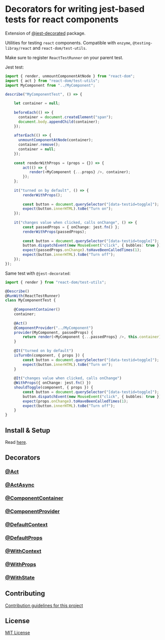 # Decorators for writing jest-based tests for react components

Extension of [@jest-decorated](https://vitalishapovalov.github.io/jest-decorated) package.

Utilities for testing `react` components. Compatible with `enzyme`, `@testing-libray/react` and `react-dom/test-utils`.

Make sure to register `ReactTestRunner` on your parent test.

Jest test:

```typescript jsx
import { render, unmountComponentAtNode } from "react-dom";
import { act } from "react-dom/test-utils";
import MyComponent from "../MyComponent";

describe("MyComponentTest", () => {
    
    let container = null;
    
    beforeEach(() => {
      container = document.createElement("span");
      document.body.appendChild(container);
    });
    
    afterEach(() => {
      unmountComponentAtNode(container);
      container.remove();
      container = null;
    });
    
    const renderWithProps = (props = {}) => {
        act(() => {
           render(<MyComponent {...props} />, container); 
        });
    };
    
    it("turned on by default", () => {
        renderWithProps();
        
        const button = document.querySelector("[data-testid=toggle]");
        expect(button.innerHTML).toBe("Turn on");
    });
    
    it("changes value when clicked, calls onChange", () => {
        const passedProps = { onChange: jest.fn() };
        renderWithProps(passedProps);
        
        const button = document.querySelector("[data-testid=toggle]");
        button.dispatchEvent(new MouseEvent("click", { bubbles: true }));
        expect(passedProps.onChange).toHaveBeenCalledTimes(1);
        expect(button.innerHTML).toBe("Turn off");
    });
});
```
 
Same test with `@jest-decorated`:

```typescript jsx
import { render } from "react-dom/test-utils";

@Describe()
@RunWith(ReactTestRunner)
class MyComponentTest {
    
    @ComponentContainer()
    container;
    
    @Act()
    @ComponentProvider("../MyComponent")
    provider(MyComponent, passedProps) {
        return render(<MyComponent {...passedProps} />, this.container);
    }
    
    @It("turned on by default")
    isTurnOn(component, { props }) {
        const button = document.querySelector("[data-testid=toggle]");
        expect(button.innerHTML).toBe("Turn on");
    }
    
    @It("changes value when clicked, calls onChange")
    @WithProps({ onChange: jest.fn() })
    shouldToggle(component, { props }) {
        const button = document.querySelector("[data-testid=toggle]");
        button.dispatchEvent(new MouseEvent("click", { bubbles: true }));
        expect(props.onChange).toHaveBeenCalledTimes(1);
        expect(button.innerHTML).toBe("Turn off");
    }
}
 ```

## Install & Setup

Read [here](https://github.com/vitalishapovalov/jest-decorated/blob/master/README.md#install).

## Decorators

### [@Act](https://github.com/vitalishapovalov/jest-decorated/blob/master/docs/react/Act.md)

### [@ActAsync](https://github.com/vitalishapovalov/jest-decorated/blob/master/docs/react/Act.md)

### [@ComponentContainer](https://github.com/vitalishapovalov/jest-decorated/blob/master/docs/react/ComponentContainer.md)

### [@ComponentProvider](https://github.com/vitalishapovalov/jest-decorated/blob/master/docs/react/ComponentProvider.md)

### [@DefaultContext](https://github.com/vitalishapovalov/jest-decorated/blob/master/docs/react/DefaultContext.md)

### [@DefaultProps](https://github.com/vitalishapovalov/jest-decorated/blob/master/docs/react/DefaultProps.md)

### [@WithContext](https://github.com/vitalishapovalov/jest-decorated/blob/master/docs/react/WithContext.md)

### [@WithProps](https://github.com/vitalishapovalov/jest-decorated/blob/master/docs/react/WithProps.md)

### [@WithState](https://github.com/vitalishapovalov/jest-decorated/blob/master/docs/react/WithState.md)

## Contributing

[Contribution guidelines for this project](https://github.com/vitalishapovalov/jest-decorated/blob/master/CONTRIBUTING.md)

## License

[MIT License](https://github.com/vitalishapovalov/jest-decorated/blob/master/LICENSE)
